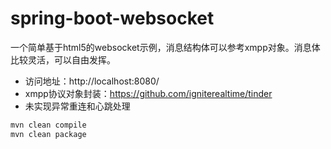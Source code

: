 # spring-boot-websocket

一个简单基于html5的websocket示例，消息结构体可以参考xmpp对象。消息体比较灵活，可以自由发挥。

- 访问地址：http://localhost:8080/
- xmpp协议对象封装：https://github.com/igniterealtime/tinder
- 未实现异常重连和心跳处理


```bash
mvn clean compile
mvn clean package
```